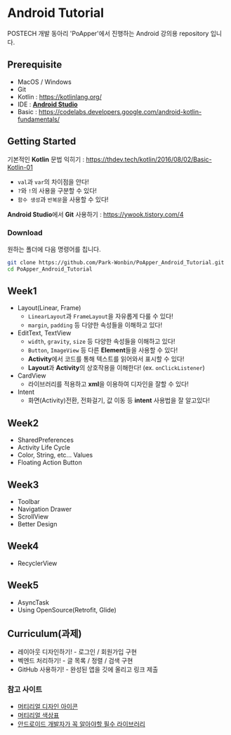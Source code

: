 # Android Tutorial
POSTECH 개발 동아리 'PoApper'에서 진행하는 Android 강의용 repository 입니다.

## Prerequisite
- MacOS / Windows
- Git
- Kotlin : https://kotlinlang.org/
- IDE : [**Android Studio**](https://developer.android.com/studio)
- Basic : https://codelabs.developers.google.com/android-kotlin-fundamentals/

## Getting Started

기본적인 **Kotlin** 문법 익히기 : https://thdev.tech/kotlin/2016/08/02/Basic-Kotlin-01
  - `val`과 `var`의 차이점을 안다!
  - `?`와 `!`의 사용을 구분할 수 있다!
  - `함수 생성`과 `반복문`을 사용할 수 있다!

**Android Studio**에서 **Git** 사용하기 : https://ywook.tistory.com/4

### Download

원하는 폴더에 다음 명령어를 칩니다.

```bash
git clone https://github.com/Park-Wonbin/PoApper_Android_Tutorial.git
cd PoApper_Android_Tutorial
```

## Week1
- Layout(Linear, Frame)
  - `LinearLayout`과 `FrameLayout`을 자유롭게 다룰 수 있다!
  - `margin`, `padding` 등 다양한 속성들을 이해하고 있다!
- EditText, TextView
  - `width`, `gravity`, `size` 등 다양한 속성들을 이해하고 있다!
  - `Button`, `ImageView` 등 다른 **Element**들을 사용할 수 있다!
  - **Activity**에서 코드를 통해 텍스트를 읽어와서 표시할 수 있다!
  - **Layout**과 **Activity**의 상호작용을 이해한다! (ex. `onClickListener`)
- CardView
  - 라이브러리를 적용하고 **xml**을 이용하여 디자인을 잘할 수 있다!
- Intent
  - 화면(Activity)전환, 전화걸기, 값 이동 등 **intent** 사용법을 잘 알고있다!

## Week2
- SharedPreferences
- Activity Life Cycle
- Color, String, etc... Values
- Floating Action Button

## Week3
- Toolbar
- Navigation Drawer
- ScrollView
- Better Design

## Week4
- RecyclerView

## Week5
- AsyncTask
- Using OpenSource(Retrofit, Glide)

## Curriculum(과제)
- 레이아웃 디자인하기! - 로그인 / 회원가입 구현
- 벡엔드 처리하기! - 글 목록 / 정렬 / 검색 구현
- GitHub 사용하기! - 완성된 앱을 깃에 올리고 링크 제출

### 참고 사이트
- [머티리얼 디자인 아이콘](https://icons8.com/)
- [머티리얼 색상표](https://material.io/design/color/#tools-for-picking-colors)
- [안드로이드 개발자가 꼭 알아야할 필수 라이브러리](https://academy.realm.io/kr/posts/360andev-chris-guzman-android-libraries-beginner/)
